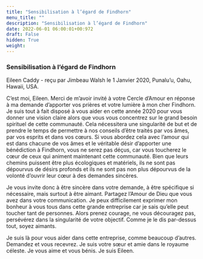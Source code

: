 ```yaml
---
title: "Sensibilisation à l’égard de Findhorn"
menu_title: ""
description: "Sensibilisation à l’égard de Findhorn"
date: 2022-06-01 06:00:01+00:972
draft: False
hidden: True
weight:
---
```

### Sensibilisation à l’égard de Findhorn

Eileen Caddy - reçu par Jimbeau Walsh le 1 Janvier 2020, Punalu’u, Oahu, Hawaii, USA.

C’est moi, Eileen. Merci de m’avoir invité à votre Cercle d’Amour en réponse à ma demande d’apporter vos prières et votre lumière à mon cher Findhorn. Je suis tout à fait disposé à vous aider en cette année 2020 pour vous donner une vision claire alors que vous vous concentrez sur le grand besoin spirituel de cette communauté. Cela nécessitera une singularité de but et de prendre le temps de permettre à nos conseils d’être traités par vos âmes, par vos esprits et dans vos cœurs. Si vous abordez cela avec l’amour qui est dans chacune de vos âmes et le véritable désir d’apporter une bénédiction à Findhorn, vous ne serez pas déçus, car vous toucherez le cœur de ceux qui animent maintenant cette communauté. Bien que leurs chemins puissent être plus écologiques et matériels, ils ne sont pas dépourvus de désirs profonds et ils ne sont pas non plus dépourvus de la volonté d’ouvrir leur cœur à des demandes sincères.

Je vous invite donc à être sincère dans votre demande, à être spécifique si nécessaire, mais surtout à être aimant. Partagez l’Amour de Dieu que vous avez dans votre communication. Je peux difficilement exprimer mon bonheur à vous tous dans cette grande entreprise car je sais qu’elle peut toucher tant de personnes. Alors prenez courage, ne vous découragez pas, persévérez dans la singularité de votre objectif. Comme je le dis par-dessus tout, soyez aimants.

Je suis là pour vous aider dans cette entreprise, comme beaucoup d’autres. Demandez et vous recevrez. Je suis votre sœur et amie dans le royaume céleste. Je vous aime et vous bénis. Je suis Eileen.
